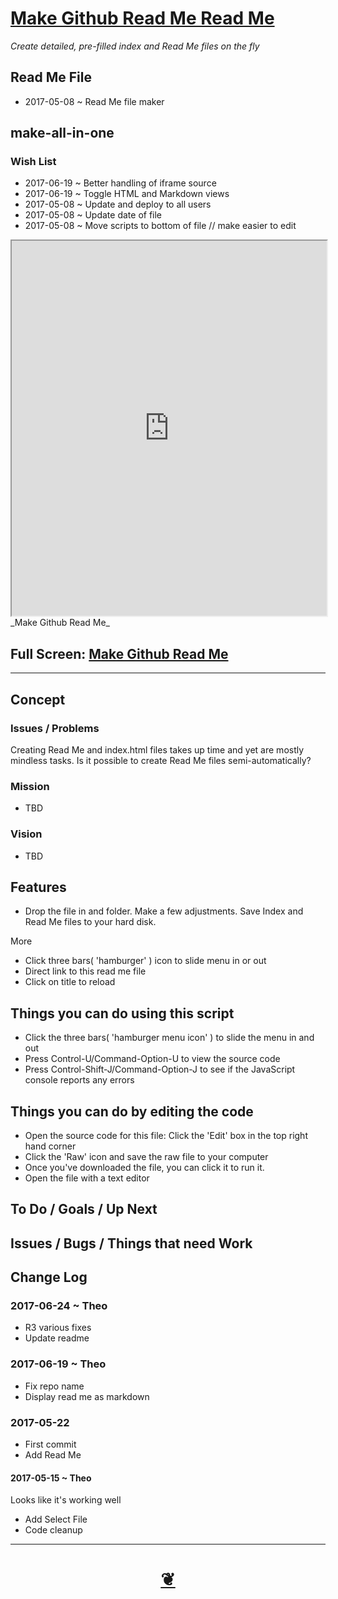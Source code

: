 <span style=display:none; >[You are now in a GitHub source code view - click this link to view Read Me file as a web page]( http://pushme-pullyou.github.io/tootoo/r3/utilities/make-github-readme/#README.md "View file as a web page." ) </span>

<!--
<a href="https://pushme-pullyou.github.io/" >pushme-pullyou.github.io</a> &raquo;  <a href="https://pushme-pullyou.github.io/tootoo/" >tootoo</a> &raquo; </h3> <a href="https://pushme-pullyou.github.io/tootoo/r3/" >r3</a> &raquo; </h3> <a href="https://pushme-pullyou.github.io/tootoo/r3/utilities/" >utilities</a> &raquo; </h3>
-->

[Make Github Read Me Read Me]( https://pushme-pullyou.github.io/tootoo/utilities/make-github-readme/index.html#readme.md )
===
_Create detailed, pre-filled index and Read Me files on the fly_

<!--
<img src="" style=display:none; width=800 >
-->


## Read Me File

* 2017-05-08 ~ Read Me file maker


## make-all-in-one

### Wish List

* 2017-06-19 ~ Better handling of iframe source
* 2017-06-19 ~ Toggle HTML and Markdown views
* 2017-05-08 ~ Update and deploy to all users
* 2017-05-08 ~ Update date of file
* 2017-05-08 ~ Move scripts to bottom of file // make easier to edit



<iframe id=ifr src=https://pushme-pullyou.github.io/tootoo/utilities/make-github-readme/make-github-readme-r3.html width=100% height=600px ></iframe>
_Make Github Read Me_

## Full Screen: [ Make Github Read Me ]( https://pushme-pullyou.github.io/tootoo/utilities/make-github-readme/make-github-readme-r3.html )


***

## Concept

### Issues / Problems
<!--

The general format is an adaptation of the ideas developed in Alexander's _et al_ [A Pattern Language]( https://books.google.com/books?id=hwAHmktpk5IC&pg=PR10#v=onepage&q&f=false ) - as sammarized on page 10.

Each pattern describes a problem which occurs over and over again in our environment, and then describes the core of the solution to that problem, in such a way that you can use this solution a million times over, without ever doing it the same way twice.

patterns are descriptions of common problems and proposal for the solutions that can be used repeatedly every time the problem is encountered and producing an different outcome.

-->

Creating Read Me and index.html files takes up time and yet are mostly mindless tasks. Is it possible to create Read Me files semi-automatically?

### Mission
<!-- a statement of a rationale, applicable now as well as in the future -->

* TBD

### Vision
<!--  a descriptive picture of a desired future state -->

* TBD



## Features

* Drop the file in and folder. Make a few adjustments. Save Index and Read Me files to your hard disk.

More
* Click three bars( 'hamburger' ) icon to slide menu in or out
* Direct link to this read me file
* Click on title to reload


## Things you can do using this script


* Click the three bars( 'hamburger menu icon' ) to slide the menu in and out
* Press Control-U/Command-Option-U to view the source code
* Press Control-Shift-J/Command-Option-J to see if the JavaScript console reports any errors



## Things you can do by editing the code

* Open the source code for this file: Click the 'Edit' box in the top right hand corner
* Click the 'Raw' icon and save the raw file to your computer
* Once you've downloaded the file, you can click it to run it.
* Open the file with a text editor


<!--
## Users
_where used_

Intended for xxx

## Links of Interest

-->




## To Do / Goals / Up Next


## Issues / Bugs / Things that need Work


## Change Log


### 2017-06-24 ~ Theo

* R3 various fixes
* Update readme

### 2017-06-19 ~ Theo

* Fix repo name
* Display read me as markdown

### 2017-05-22

* First commit
* Add Read Me


#### 2017-05-15 ~ Theo

Looks like it's working well

* Add Select File
* Code cleanup


***

<h1 style=text-align:center;text-decoration:none;width:100%; ><a href=javascript:window.scrollTo(0,0); title='pushMe pullYou ~ your coming and going happy place' > ❦ </a></h1>

